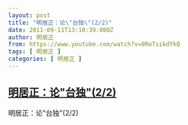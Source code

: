 ```yaml
---
layout: post
title: "明居正：论\"台独\"(2/2)"
date: 2011-09-11T13:10:39.000Z
author: 明居正
from: https://www.youtube.com/watch?v=0RoTsikdYkQ
tags: [ 明居正 ]
categories: [ 明居正 ]
---
```

<!--1315746639000-->
[明居正：论"台独"(2/2)](https://www.youtube.com/watch?v=0RoTsikdYkQ)
------

<div>
明居正：论"台独"(2/2)
</div>
